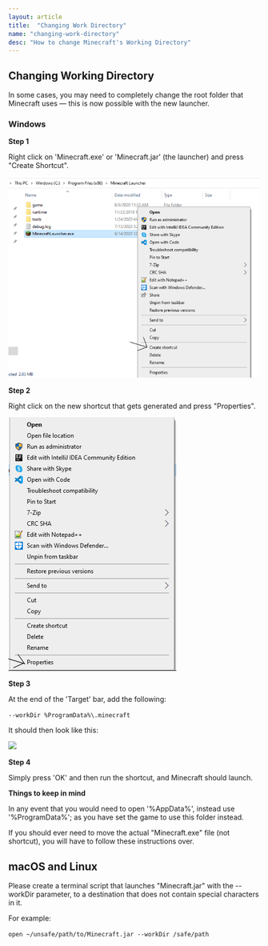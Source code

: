 ```yaml
---
layout: article
title:  "Changing Work Directory"
name: "changing-work-directory"
desc: "How to change Minecraft's Working Directory"
---
```

## Changing Working Directory
In some cases, you may need to completely change the root folder that Minecraft uses — this is now possible with the new launcher.

### Windows
**Step 1**

Right click on 'Minecraft.exe' or 'Minecraft.jar' (the launcher) and press "Create Shortcut".

![](/static/images/help/guides/changing-work-directory/changing-work-directory-1.png)

**Step 2**

Right click on the new shortcut that gets generated and press "Properties".

![](/static/images/help/guides/changing-work-directory/changing-work-directory-2.png)

**Step 3**

At the end of the 'Target' bar, add the following:


```--workDir %ProgramData%\.minecraft```

It should then look like this:

![](/static/images/help/guides/changing-work-directory/changing-work-directory-3.png)

**Step 4**

Simply press 'OK' and then run the shortcut, and Minecraft should launch.

**Things to keep in mind**

In any event that you would need to open '%AppData%', instead use '%ProgramData%'; as you have set the game to use this folder instead.

If you should ever need to move the actual "Minecraft.exe" file (not shortcut), you will have to follow these instructions over.

## macOS and Linux
Please create a terminal script that launches "Minecraft.jar" with the --workDir parameter, to a destination that does not contain special characters in it.

For example: 

```open ~/unsafe/path/to/Minecraft.jar --workDir /safe/path```